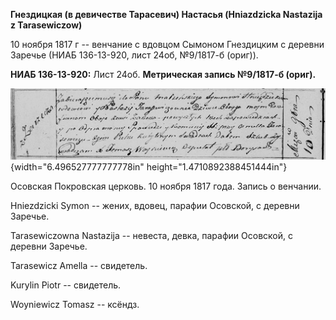 **Гнездицкая (в девичестве Тарасевич) Настасья (Hniazdzicka Nastazija z
Tarasewiczow)**

10 ноября 1817 г -- венчание с вдовцом Сымоном Гнездицким с деревни
Заречье (НИАБ 136-13-920, лист 24об, №9/1817-б (ориг)).

**НИАБ 136-13-920:** Лист 24об. **Метрическая запись №9/1817-б (ориг).**

![](./media/a9b59200368273c23e24ed0ac0822b55aad81d87.png){width="6.496527777777778in"
height="1.4710892388451444in"}

Осовская Покровская церковь. 10 ноября 1817 года. Запись о венчании.

Hniezdzicki Symon -- жених, вдовец, парафии Осовской, с деревни Заречье.

Tarasewiczowna Nastazija -- невеста, девка, парафии Осовской, с деревни
Заречье.

Tarasewicz Amella -- свидетель.

Kurylin Piotr -- свидетель.

Woyniewicz Tomasz -- ксёндз.

